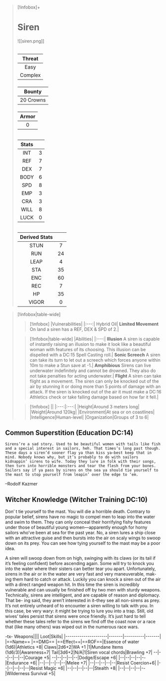 >[!infobox]+
># Siren
>![[siren.png]]
>###### 
>|Threat|
>|:---:|
>|Easy|
>|Complex|
>##### 
>|Bounty|
>|:---:|
>|20 Crowns|
>#####
>|Armor|
>|:---:|
>|0|
>###### 
>
>|Stats||
>|:---:|:---:|
>|INT|3|
>|REF|7|
>|DEX|7|
>|BODY|6|
>|SPD|8|
>|EMP|3|
>|CRA|3|
>|WILL|8|
>|LUCK|0|
>######
>|Derived Stats||
>|:---:|:---:|
>|STUN|7|
>|RUN|24|
>|LEAP|4|
>|STA|35|
>|ENC|60|
>|REC|7|
>|HP|35|
>|VIGOR|0|

>[!infobox|table-wide]
>>[!infobox]
>>|Vulnerabilities|
>>|:---:|
>>Hybrid Oil|
>>**Limited Movement** On land a siren has a REF, DEX & SPD of 2.|
>
>>[!Infobox|table-wide]
>>|Abilities|
>>|:---:|
>>**Illusion** A siren is capable of instantly raising an illusion to make it look like a beautiful woman with features of its choosing. This illusion can be dispelled with a DC:15 Spell Casting roll.|
>>**Sonic Screech** A siren can take its turn to let out a screech which forces anyone within 10m to make a Stun save at -1.|
>>**Amphibious** Sirens can live underwater indefinitely and cannot be drowned. They also do not take penalties for acting underwater.|
>>**Flight** A siren can take flight as a movement. The siren can only be knocked out of the air by stunning it or doing more than 5 points of damage with an attack. If the siren is knocked out of the air it must make a DC:16 Athletics check or take falling damage based on how far it fell.|
>
>>[!infobox]
>>||
>>|:---:|:---:|
>>|Height|Around 3 meters long|
>>|Weight|Around 120kg|
>>|Environment|At sea or on coastlines|
>>|Intelligence|Human-level|
>>|Organization|Groups of 3 to 6|

## Common Superstition (Education DC:14)
```ad-quote
Sirens’re a sad story. Used to be beautiful women with tails like fish and a special interest in sailors, heh. That times’s long past though. These days a siren’d sooner flay ya than kiss ya–best keep that in mind. Nobody knows why, but it’s probably to do with sailors kidnappin’ sirens to wife. Today they lure in folk with their songs, then turn into horrible monsters and tear the flesh from your bones. Sailors say if ya pass by sirens on the sea ya should tie yourself to the mast to stop yourself from leapin’ over the edge to ‘em.
```
–Rodolf Kazmer

## Witcher Knowledge (Witcher Training DC:10)
Don’ t tie yourself to the mast. You will die a horrible death. Contrary to popular belief, sirens have no magic to compel men to leap into the water and swim to them. They can only conceal their horrifying fishy features under those of beautiful young women—apparently enough for horny sailors who’ve been at sea for the past year. No, a siren lures a ship close with an attractive guise and then bursts into the air on scaly wings to swoop down on its prey. You can see how tying yourself to the mast may be a poor idea. 

A siren will swoop down from on high, swinging with its claws (or its tail if it’s feeling confident) before ascending again. Some will try to knock you into the water where their sisters can better tear you apart. Unfortunately, sirens in the air or in the water are very fast and very maneuverable, mak- ing them hard to catch or attack. Luckily you can knock a siren out of the air with a direct ranged weapon hit. In this time the siren is incredibly vulnerable and can usually be finished off by two men with sturdy weapons. Technically, sirens are intelligent, and are capable of reason and diplomacy. That be- ing said, they aren’t interested in it–they see all non-sirens as prey. It’s not entirely unheard of to encounter a siren willing to talk with you. In this case, be very wary: it might be trying to lure you into a trap. Still, old wives’ tales persist that sirens were once friendly. It’s just hard to tell whether these tales refer to the sirens we find off the coast now or a race that (like many others) was wiped out in the numerous race wars.

-tx-
Weapons||||                  Loot|Skills|
|---------------------|-------|----------|-------|
|==Name==                      |==DMG==    |==Effect==|==ROF==|Essence of water (1d6)|Athletics +8|
Claws|2d6+2|WA +1    |1|Mundane Items (1d6/3)|Awareness+7|
Tail|3d6+2|N/A|1|Siren vocal chords|Brawling +7|
--|--|--|--|--|Courage +5|
--|--|--|--|--|Dodge/Escape +6|
|--|--|--|--|--|Endurance +6|
|--|--|--|--|--|Melee +7|
|--|--|--|--|--|Resist Coercion+6|
|--|--|--|--|--|Resist Magic +6|
|--|--|--|--|--|Stealth +8|
|--|--|--|--|--|Wilderness Survival +5|
